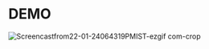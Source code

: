 # DEMO
![Screencastfrom22-01-24064319PMIST-ezgif com-crop](https://github.com/joydeep2001/simple-galary-app/assets/70678132/5b367e21-fbd7-4ad5-adc5-985fb9a661d0)

